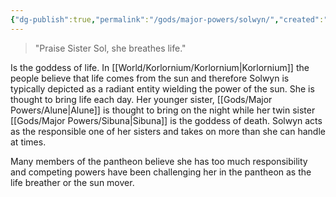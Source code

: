 ```yaml
---
{"dg-publish":true,"permalink":"/gods/major-powers/solwyn/","created":"2025-03-01T00:29:45.028-07:00"}
---
```


> "Praise Sister Sol, she breathes life."

Is the goddess of life. In [[World/Korlornium/Korlornium\|Korlornium]] the people believe that life comes from the sun and therefore Solwyn is typically depicted as a radiant entity wielding the power of the sun. 
She is thought to bring life each day. Her younger sister, [[Gods/Major Powers/Alune\|Alune]] is thought to bring on the night while her twin sister [[Gods/Major Powers/Sibuna\|Sibuna]] is the goddess of death. Solwyn acts as the responsible one of her sisters and takes on more than she can handle at times. 

Many members of the pantheon believe she has too much responsibility and competing powers have been challenging her in the pantheon as the life breather or the sun mover.